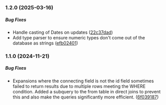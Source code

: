 ### 1.2.0 (2025-03-16)

##### Bug Fixes

*  Handle casting of Dates on updates ([22c37dad](https://github.com/cloudflare-extension/unconventional-pg-queries/commit/22c37dad2008ee4f44ab50fcdf8248e1df1d40a2))
*  Add type parser to ensure numeric types don't come out of the database as strings ([efb02401](https://github.com/cloudflare-extension/unconventional-pg-queries/commit/efb0240193aeabfd5d8db1c8247e7d23a637c509))

### 1.1.0 (2024-11-21)

##### Bug Fixes

*  Expansions where the connecting field is not the id field sometimes failed to return results due to multiple rows meeting the WHERE condition. Added a subquery to the from table in direct joins to prevent this and also make the queries significantly more efficient. ([6f039187](https://github.com/cloudflare-extension/unconventional-pg-queries/commit/6f03918785905e32ccfc9bd5646d4e338ffbbbdc))

